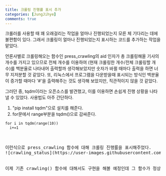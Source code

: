 ```yaml
---
title: 크롤링 진행률 표시 추가
categories: [JungJihye]
comments: true
---
```

크롤러를 사용할 때 꽤 오래걸리는 작업을 얼마나 진행되었는지 모른 체 기다리는 데에 불편함이 있다.
그래서 크롤링이 얼마나 진행되었는지 표시하는 코드를 추가하는 작업을 맡았다. 


언론사별로 크롤링해오는 함수인 press_crawling의 aid 인자가 총 크롤링해올 기사의 개수를 가지고 있으므로
전체 개수를 이용하여 (현재 크롤링한 개수/전체 크롤링할 개수)를 백분율로 나타내어 출력할까 생각해보았지만 숫자가 바뀔 때마다 출력을 하면 너무 지저분할 것 같았다. 
또, 리눅스에서 프로그램을 다운받을때 표시되는 방식인 백분율이 증가할 때마다 '#'을 출력해주는 것도 생각해 보았지만,
직관적이지 않을 것 같았다. 



그러던 중, tqdm이라는 오픈소스를 발견했고, 이를 이용하면 손쉽게 진행 상황을 나타낼 수 있었다.
사용법도 아주 간단하다.
1. "pip install tqdm"으로 설치를 해준다.
2. for문에서 range부분을 tqdm()으로 감싸준다.
<pre>
<code>for i in tqdm(range(10))
  i+=1</code><pre>


이런식으로 press_crawling 함수에 대해 크롤링 진행률을 표시해주었다.
![crawling_status](https://user-images.githubusercontent.com/65387279/100881590-73d47c00-34f1-11eb-8d6e-0f6cf52fecd0.PNG)


이제 기존 crawling() 함수에 대해서도 구현을 해볼 예정인데 그 함수가 정상적으로 작동하지 않아 검토 중이다.
